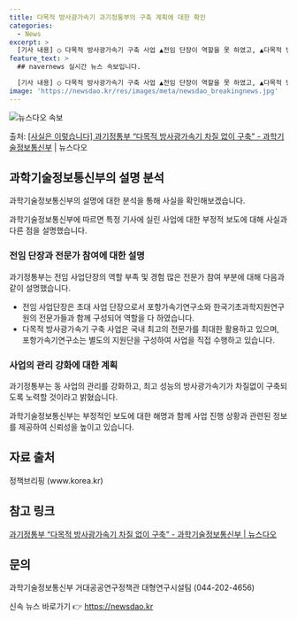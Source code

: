 ```yaml
---
title: 다목적 방사광가속기 과기정통부의 구축 계획에 대한 확인
categories:
  - News
excerpt: >
  [기사 내용] ○ 다목적 방사광가속기 구축 사업 ▲전임 단장이 역할을 못 하였고, ▲다목적 방사광가속기 구축…
feature_text: >
  ## navernews 실시간 뉴스 속보입니다.

  [기사 내용] ○ 다목적 방사광가속기 구축 사업 ▲전임 단장이 역할을 못 하였고, ▲다목적 방사광가속기 구축…
image: 'https://newsdao.kr/res/images/meta/newsdao_breakingnews.jpg'
---
```


![뉴스다오 속보](https://newsdao.kr/res/images/meta/newsdao_breakingnews.jpg)

<p>출처: <a href="https://newsdao.kr/3400" rel="dofollow">[사실은 이렇습니다] 과기정통부 “다목적 방사광가속기 차질 없이 구축” - 과학기술정보통신부</a> | 뉴스다오</p>

<h2 data-ke-size="size26">과학기술정보통신부의 설명 분석</h2>
과학기술정보통신부의 설명에 대한 분석을 통해 사실을 확인해보겠습니다.

<p data-ke-size="size16">과학기술정보통신부에 따르면 특정 기사에 실린 사업에 대한 부정적 보도에 대해 사실과 다른 점을 설명했습니다.</p>

<h3>전임 단장과 전문가 참여에 대한 설명</h3>
과기정통부는 전임 사업단장의 역할 부족 및 경험 많은 전문가 참여 부분에 대해 다음과 같이 설명했습니다.
<ul>
<li>전임 사업단장은 초대 사업 단장으로서 포항가속기연구소와 한국기초과학지원연구원의 전문가들과 함께 구성되어 역할을 다 하였습니다.</li>
<li>다목적 방사광가속기 구축 사업은 국내 최고의 전문가를 최대한 활용하고 있으며, 포항가속기연구소는 별도의 지원단을 구성하여 사업을 직접 수행하고 있습니다.</li>
</ul>

<h3>사업의 관리 강화에 대한 계획</h3>
과기정통부는 동 사업의 관리를 강화하고, 최고 성능의 방사광가속기가 차질없이 구축되도록 노력할 것이라고 밝혔습니다.

<p data-ke-size="size16">과학기술정보통신부는 부정적인 보도에 대한 해명과 함께 사업 진행 상황과 관련된 정보를 제공하여 신뢰성을 높이고 있습니다.</p>
<h2 data-ke-size="size26">자료 출처</h2>
정책브리핑 (www.korea.kr)

<h2 data-ke-size="size26">참고 링크</h2>
<a href="https://newsdao.kr/3400">과기정통부 “다목적 방사광가속기 차질 없이 구축” - 과학기술정보통신부 | 뉴스다오</a>

<h2 data-ke-size="size26">문의</h2>
과학기술정보통신부 거대공공연구정책관 대형연구시설팀 (044-202-4656)

<p data-ke-size="size16"></p> 

신속 뉴스 바로가기 👉 <a href="https://newsdao.kr" rel="dofollow">https://newsdao.kr</a>


